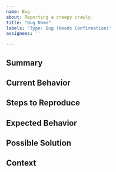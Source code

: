 ```yaml
---
name: Bug
about: Reporting a creepy crawly.
title: "Bug Name"
labels: 'Type: Bug (Needs Confirmation)'
assignees: ''

---
```

<!-- The notes within these arrows are for you but can be deleted. -->

## Summary

<!-- Provide a general summary of the problem here and in the title. -->

## Current Behavior

<!-- Give a concise explanation of the problem in more detail. -->

## Steps to Reproduce

<!-- Provide step by step instructions for reproducing the bug.-->

<!-- Include photos or videos if possible to help troubleshooters. -->

## Expected Behavior

<!-- Explain what should be happening instead. -->

## Possible Solution

<!-- Suggest any potential causes for the bug. -->

<!-- Suggest any potential fixes for the bug. -->

## Context

<!-- What version of the game are you using? -->

<!-- What operating system are you running? -->

<!-- What specific game settings were you running that may be relevent? -->

<!-- How has this issue affected you? What are you trying to accomplish? -->
